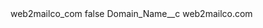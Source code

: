 <?xml version="1.0" encoding="UTF-8"?>
<CustomMetadata xmlns="http://soap.sforce.com/2006/04/metadata" xmlns:xsi="http://www.w3.org/2001/XMLSchema-instance" xmlns:xsd="http://www.w3.org/2001/XMLSchema">
    <label>web2mailco_com</label>
    <protected>false</protected>
    <values>
        <field>Domain_Name__c</field>
        <value xsi:type="xsd:string">web2mailco.com</value>
    </values>
</CustomMetadata>
